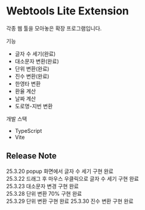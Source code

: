 # Webtools Lite Extension

각종 웹 툴을 모아놓은 확장 프로그램입니다.

기능

- 글자 수 세기(완료)
- 대소문자 변환(완료)
- 단위 변환(완료)
- 진수 변환(완료)
- 한영타 변환
- 환율 계산
- 날짜 계산
- 도로명-지번 변환

개발 스택

- TypeScript
- Vite

## Release Note

25.3.20 popup 화면에서 글자 수 세기 구현 완료  
25.3.22 드래그 후 마우스 우클릭으로 글자 수 세기 구현 완료  
25.3.23 대소문자 변경 구현 완료  
25.3.28 단위 변환 70% 구현 완료  
25.3.29 단위 변환 구현 완료
25.3.30 진수 변환 구현 완료
